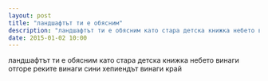 ```yaml
---
layout: post
title: "ландшафтът ти е обясним"
description: "ландшафтът ти е обясним като стара детска книжка небето винаги отгоре реките винаги сини хепиендът винаги край"
date: 2015-01-02 10:00
---
```

ландшафтът ти е обясним 
като стара детска книжка 
небето винаги отгоре 
реките винаги сини 
хепиендът винаги край